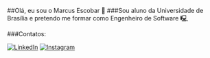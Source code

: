 ##Olá, eu sou o Marcus Escobar 👋
###Sou aluno da Universidade de Brasília e pretendo me formar como Engenheiro de Software 🖳

###Contatos:

[![LinkedIn](https://img.shields.io/badge/LinkedIn-0077B5?style=for-the-badge&logo=linkedin&logoColor=white)](https://www.linkedin.com/in/marcus-escobar-850119291/)
[![Instagram](https://img.shields.io/badge/Instagram-E4405F?style=for-the-badge&logo=instagram&logoColor=white)](https://www.instagram.com/marcusescobar.exe/)

